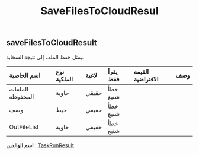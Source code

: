 ﻿---
title: SaveFilesToCloudResul
second_title: Aspose.Cells Cloud Documen
type: docs
url: /ar/specification/model/savefilestocloudresult/
description: "Aspose.Cells مواصفات النموذج السحابي: SaveFilesToCloudResult. تعامل بسهولة مع Excel ومستندات جداول البيانات الأخرى التي تحتوي على ميزات مثل الفتح والتوليد والتحرير والتقسيم والدمج والمقارنة والتحويل"
kwords: Excel، Office، جدول البيانات، Cloud REST API، SaveFilesToCloudResult
weight: 50
---
## **saveFilesToCloudResult**

 يمثل حفظ الملف إلى نتيجة السحابة.

| اسم الخاصية| نوع الملكية| لاغية| يقرأ فقط| القيمة الافتراضية| وصف|
|:- |:- |:- |:- |:- |:- |
| الملفات المحفوظة| حاوية| حقيقي| خطأ شنيع|||
| وصف| خيط| حقيقي| خطأ شنيع|||
| OutFileList| حاوية| حقيقي| خطأ شنيع|||

**اسم الوالدين** : [TaskRunResult](/specification/model/taskrunresult)

